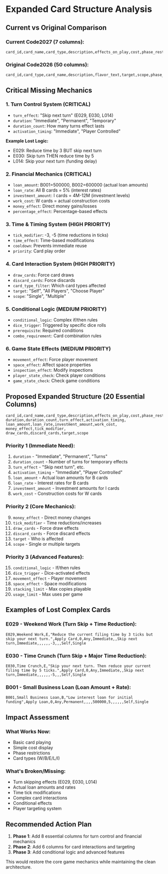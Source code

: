 # Expanded Card Structure Analysis

## Current vs Original Comparison

### Current Code2027 (7 columns):
```csv
card_id,card_name,card_type,description,effects_on_play,cost,phase_restriction
```

### Original Code2026 (50 columns):
```csv
card_id,card_type,card_name,description,flavor_text,target,scope,phase_restriction,space_restriction,work_type_restriction,immediate_effect,duration,duration_count,turn_effect,money_cost,money_effect,percentage_effect,time_effect,tick_modifier,dice_trigger,dice_effect,conditional_logic,draw_cards,discard_cards,card_type_filter,movement_effect,space_effect,inspection_effect,player_state_check,game_state_check,stacking_limit,usage_limit,cooldown,combo_requirement,prerequisite,priority,queue_effect,loan_amount,loan_rate,investment_amount,work_cost,activation_timing,chain_effect,nullify_effect,environmental_factor,social_factor,political_factor,rarity,distribution_level
```

## Critical Missing Mechanics

### 1. **Turn Control System** (CRITICAL)
- `turn_effect`: "Skip next turn" (E029, E030, L014)
- `duration`: "Immediate", "Permanent", "Temporary"
- `duration_count`: How many turns effect lasts
- `activation_timing`: "Immediate", "Player Controlled"

**Example Lost Logic:**
- E029: Reduce time by 3 BUT skip next turn
- E030: Skip turn THEN reduce time by 5 
- L014: Skip your next turn (funding delay)

### 2. **Financial Mechanics** (CRITICAL)
- `loan_amount`: B001=500000, B002=600000 (actual loan amounts)
- `loan_rate`: All B cards = 5% (interest rates)
- `investment_amount`: I cards = 4M-12M (investment levels)
- `work_cost`: W cards = actual construction costs
- `money_effect`: Direct money gains/losses
- `percentage_effect`: Percentage-based effects

### 3. **Time & Timing System** (HIGH PRIORITY)
- `tick_modifier`: -3, -5 (time reductions in ticks)
- `time_effect`: Time-based modifications
- `cooldown`: Prevents immediate reuse
- `priority`: Card play order

### 4. **Card Interaction System** (HIGH PRIORITY)
- `draw_cards`: Force card draws
- `discard_cards`: Force discards
- `card_type_filter`: Which card types affected
- `target`: "Self", "All Players", "Choose Player"
- `scope`: "Single", "Multiple"

### 5. **Conditional Logic** (MEDIUM PRIORITY)
- `conditional_logic`: Complex if/then rules
- `dice_trigger`: Triggered by specific dice rolls
- `prerequisite`: Required conditions
- `combo_requirement`: Card combination rules

### 6. **Game State Effects** (MEDIUM PRIORITY)
- `movement_effect`: Force player movement
- `space_effect`: Affect space properties
- `inspection_effect`: Modify inspections
- `player_state_check`: Check player conditions
- `game_state_check`: Check game conditions

## Proposed Expanded Structure (20 Essential Columns)

```csv
card_id,card_name,card_type,description,effects_on_play,cost,phase_restriction,
duration,duration_count,turn_effect,activation_timing,
loan_amount,loan_rate,investment_amount,work_cost,
money_effect,tick_modifier,
draw_cards,discard_cards,target,scope
```

### Priority 1 (Immediate Need):
1. `duration` - "Immediate", "Permanent", "Turns"
2. `duration_count` - Number of turns for temporary effects  
3. `turn_effect` - "Skip next turn", etc.
4. `activation_timing` - "Immediate", "Player Controlled"
5. `loan_amount` - Actual loan amounts for B cards
6. `loan_rate` - Interest rates for B cards
7. `investment_amount` - Investment amounts for I cards
8. `work_cost` - Construction costs for W cards

### Priority 2 (Core Mechanics):
9. `money_effect` - Direct money changes
10. `tick_modifier` - Time reductions/increases
11. `draw_cards` - Force draw effects
12. `discard_cards` - Force discard effects
13. `target` - Who is affected
14. `scope` - Single or multiple targets

### Priority 3 (Advanced Features):
15. `conditional_logic` - If/then rules
16. `dice_trigger` - Dice-activated effects
17. `movement_effect` - Player movement
18. `space_effect` - Space modifications
19. `stacking_limit` - Max copies playable
20. `usage_limit` - Max uses per game

## Examples of Lost Complex Cards

### E029 - Weekend Work (Turn Skip + Time Reduction):
```csv
E029,Weekend Work,E,"Reduce the current filing time by 3 ticks but skip your next turn.",Apply Card,0,Any,Immediate,,Skip next turn,Immediate,,,,,,-3,,,Self,Single
```

### E030 - Time Crunch (Turn Skip + Major Time Reduction):
```csv  
E030,Time Crunch,E,"Skip your next turn. Then reduce your current filing time by 5 ticks.",Apply Card,0,Any,Immediate,,Skip next turn,Immediate,,,,,,-5,,,Self,Single
```

### B001 - Small Business Loan (Loan Amount + Rate):
```csv
B001,Small Business Loan,B,"Low interest loan for initial funding",Apply Loan,0,Any,Permanent,,,,500000,5,,,,,,Self,Single
```

## Impact Assessment

### What Works Now:
- Basic card playing
- Simple cost display  
- Phase restrictions
- Card types (W/B/E/L/I)

### What's Broken/Missing:
- Turn skipping effects (E029, E030, L014)
- Actual loan amounts and rates
- Time tick modifications
- Complex card interactions
- Conditional effects
- Player targeting system

## Recommended Action Plan

1. **Phase 1**: Add 8 essential columns for turn control and financial mechanics
2. **Phase 2**: Add 6 columns for card interactions and targeting  
3. **Phase 3**: Add conditional logic and advanced features

This would restore the core game mechanics while maintaining the clean architecture.